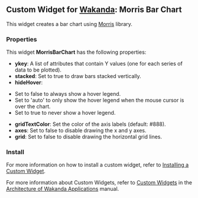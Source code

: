## Custom Widget for [Wakanda](http://wakanda.org/): Morris Bar Chart

This widget creates a bar chart using [Morris](http://www.oesmith.co.uk/morris.js/index.html) library.

### Properties
This widget __MorrisBarChart__ has the following properties: 

* __ykey__: A list of attributes that contain Y values (one for each series of data to be plotted).
* __stacked__: Set to true to draw bars stacked vertically.
* __hideHover__:
- Set to false to always show a hover legend. 
- Set to 'auto' to only show the hover legend when the mouse cursor is over the chart. 
- Set to true to never show a hover legend.
* __gridTextColor__: Set the color of the axis labels (default: #888).
* __axes__: Set to false to disable drawing the x and y axes.
* __grid__: Set to false to disable drawing the horizontal grid lines.

### Install
For more information on how to install a custom widget, refer to [Installing a Custom Widget](http://doc.wakanda.org/WakandaStudio0/help/Title/en/page3869.html#1027761).

For more information about Custom Widgets, refer to [Custom Widgets](http://doc.wakanda.org/Wakanda0.v5/help/Title/en/page3863.html "Custom Widgets") in the [Architecture of Wakanda Applications](http://doc.wakanda.org/Wakanda0.v5/help/Title/en/page3844.html "Architecture of Wakanda Applications") manual.
